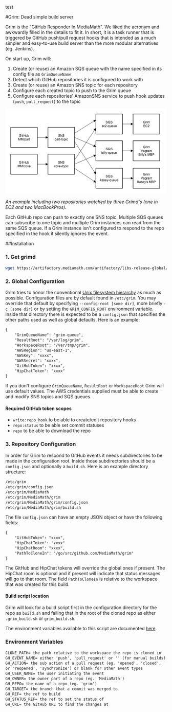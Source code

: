 test

#Grim: Dead simple build server 

Grim is the "GitHub Responder In MediaMath".  We liked the acronym and awkwardly filled in the details to fit it.  In short, it is a task runner that is triggered by GitHub push/pull request hooks that is intended as a much simpler and easy-to-use build server than the more modular alternatives (eg. Jenkins).

On start up, Grim will:

1. Create (or reuse) an Amazon SQS queue with the name specified in its config file as `GrimQueueName`
2. Detect which GitHub repositories it is configured to work with
3. Create (or reuse) an Amazon SNS topic for each repository
4. Configure each created topic to push to the Grim queue
5. Configure each repositories' AmazonSNS service to push hook updates (`push`, `pull_request`) to the topic

![Grimd data flow](docs/grimd.png "An example including 3 Grimd's (one in EC2 and two MacBookPros) and two repositories.")

_An example including two repositories watched by three Grimd's (one in EC2 and two MacBookPros)._

Each GitHub repo can push to exactly one SNS topic.  Multiple SQS queues can subscribe to one topic and multiple Grim instances can read from the same SQS queue.  If a Grim instance isn't configured to respond to the repo specified in the hook it silently ignores the event.

##Installation

### 1. Get grimd

```bash
wget https://artifactory.mediamath.com/artifactory/libs-release-global/com/mediamath/grim/grimd/[RELEASE]/grimd-[RELEASE].zip
```

### 2. Global Configuration

Grim tries to honor the conventional [Unix filesystem hierarchy](http://en.wikipedia.org/wiki/Unix_filesystem#Conventional_directory_layout) as much as possible.  Configuration files are by default found in `/etc/grim`.  You may override that default by specifying `--config-root [some dir]`, more briefly `-c [some dir]` or by setting the `GRIM_CONFIG_ROOT` environment variable.  Inside that directory there is expected to be a `config.json` that specifies the other paths used as well as global defaults.  Here is an example:

```
{
	"GrimQueueName": "grim-queue",
	"ResultRoot": "/var/log/grim",
	"WorkspaceRoot": "/var/tmp/grim",
	"AWSRegion": "us-east-1",
	"AWSKey": "xxxx",
	"AWSSecret": "xxxx",
	"GitHubToken": "xxxx",
	"HipChatToken": "xxxx"
}
```

If you don't configure `GrimQueueName`, `ResultRoot` or `WorkspaceRoot` Grim will use default values.  The AWS credentials supplied must be able to create and modify SNS topics and SQS queues.

#### Required GitHub token scopes

* `write:repo_hook` to be able to create/edit repository hooks
* `repo:status` to be able set commit statuses
* `repo` to be able to download the repo

### 3. Repository Configuration

In order for Grim to respond to GitHub events it needs subdirectories to be made in the configuration root.  Inside those subdirectories should be a `config.json` and optionally a `build.sh`.  Here is an example directory structure:

```
/etc/grim
/etc/grim/config.json
/etc/grim/MediaMath
/etc/grim/MediaMath/grim
/etc/grim/MediaMath/grim/config.json
/etc/grim/MediaMath/grim/build.sh
```

The file `config.json` can have an empty JSON object or have the following fields:

```
{
	"GitHubToken": "xxxx",
	"HipChatToken": "xxxx"
	"HipChatRoom": "xxxx",
	"PathToCloneIn": "/go/src/github.com/MediaMath/grim"
}
```

The GitHub and HipChat tokens will override the global ones if present.  The HipChat room is optional and if present will indicate that status messages will go to that room.  The field `PathToCloneIn` is relative to the workspace that was created for this build.

#### Build script location

Grim will look for a build script first in the configuration directory for the repo as `build.sh` and failing that in the root of the cloned repo as either `.grim_build.sh` or `grim_build.sh`.

The environment variables available to this script are documented [here](#environment-variables).

### Environment Variables 
```
CLONE_PATH= the path relative to the workspace the repo is cloned in 
GH_EVENT_NAME= either 'push', 'pull_request' or '' (for manual builds)
GH_ACTION= the sub action of a pull request (eg. 'opened', 'closed', or 'reopened', 'synchronize') or blank for other event types
GH_USER_NAME= the user initiating the event
GH_OWNER= the owner part of a repo (eg. 'MediaMath')
GH_REPO= the name of a repo (eg. 'grim')
GH_TARGET= the branch that a commit was merged to
GH_REF= the ref to build
GH_STATUS_REF= the ref to set the status of
GH_URL= the GitHub URL to find the changes at
```
